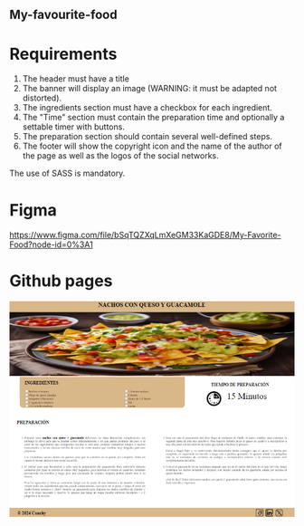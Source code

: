 ## My-favourite-food

# Requirements 

1. The header must have a title
2. The banner will display an image (WARNING: it must be adapted not distorted).
3. The ingredients section must have a checkbox for each ingredient.
4. The "Time" section must contain the preparation time and optionally a settable timer with buttons.
5. The preparation section should contain several well-defined steps.
6. The footer will show the copyright icon and the name of the author of the page as well as the logos of the social networks.

The use of SASS is mandatory.

# Figma

https://www.figma.com/file/bSqTQZXqLmXeGM33KaGDE8/My-Favorite-Food?node-id=0%3A1

# Github pages

<img src="/public/assets/image/Captura de pantalla 2024-06-16 202654.png">

